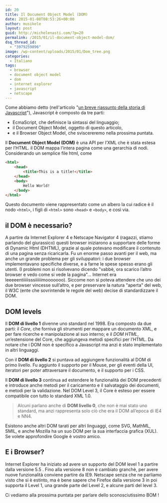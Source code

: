 ```yaml
---
id: 20
title: Il Document Object Model (DOM)
date: 2015-01-08T08:53:26+00:00
author: musikele
layout: post
guid: http://michelenasti.com/?p=20
permalink: /2015/01/il-document-object-model-dom/
dsq_thread_id:
  - "3979259896"
image: /wp-content/uploads/2015/01/Dom_tree.png
categories:
  - Italiano
tags:
  - browser
  - document object model
  - dom
  - internet explorer
  - javascript
  - netscape
---
```

Come abbiamo detto (nell'articolo "[un breve riassunto della storia di Javascript](http://michelenasti.com/2015/01/un-breve-riassunto-sulla-storia-di-javascript/)"), Javascript è composto da tre parti:

- EcmaScript, che definisce la sintassi del linguaggio;
- il Document Object Model, oggetto di questo articolo,
- e il Browser Object Model, che sviscereremo nella prossima puntata.

Il **Document Object Model (DOM)** è una API per l’XML che è stata estesa per l’HTML. il DOM mappa l’intera pagina come una gerarchia di nodi. Considerando un semplice file html, come

```html
<html>
	<head>
		<title>This is a title!</title>
	</head>
	<body>
		Hello World!
	</body>
</html>
```

Questo documento viene rappresentato come un albero la cui radice è il nodo `<html>`, i figli di `<html>` sono `<head>` e `<body>`, e così via.

## il DOM è necessario?
 
A partire da Internet Explorer 4 e Netscape Navigator 4 (ragazzi, stiamo parlando del giurassico) questi browser iniziarono a supportare delle forme di Dynamic Html (DHTML), grazie al quale potevano modificare il contenuto di una pagina senza ricaricarla. Fu un enorme passo avanti per il web, ma anche un grande problema per gli sviluppatori: i due browser implementavano specifiche diverse, e a farne le spese spesso erano gli utenti. (I problemi non si risolvevano dicendo "vabbè, ora scarico l’altro browser e vedo come si vede la pagina"... Internet era leeeeentiiiiisssiiiiiimooooooo). Siccome non si poteva attendere che uno dei due browser vincesse sull’altro, e per preservare la natura "aperta" del web, il W3C (ente che sovrintende le regole del web) decise di standardizzare il DOM.

## DOM levels

Il **DOM di livello 1** divenne uno standard nel 1998. Era composto da due parti: il _Core_, che forniva gli strumenti per mappare un documento XML, e per fare ricerche e manipolazione al suo interno; e il _DOM HTML_, un’estensione del Core, che aggiungeva metodi specifici per l’HTML. Da notare che i DOM non è specifico a Javascript ma anzi è stato implementato in altri linguaggi.

Con il **DOM di livello 2** si puntava ad aggiungere funzionalità al DOM di primo livello. Fu aggiunto il supporto per il Mouse, per gli eventi della UI, iteratori per poter attraversare il documento, e il supporto per i CSS.

Il **DOM di livello 3** continua ad estendere le funzionalità dei DOM precedenti e introduce anche metodi per il caricamento e il salvataggio dei documenti, e metodi per la validazione. Nel DOM Level 3, il Core è esteso per essere compatibile con tutto lo standard XML 1.0.

> Alcuni parlano anche di **DOM livello 0**, che non è mai stato uno standard, ma anzi rappresenta solo ciò che era il DOM all’epoca di IE4 e NN4.

Esistono anche altri DOM tarati per altri linguaggi, come SVG, MathML, SMIL, e anche Mozilla ha un suo DOM per la sua interfaccia grafica (XUL). Se volete approfondire Google è vostro amico.

## E i Browser?

Internet Explorer ha iniziato ad avere un supporto del DOM level 1 a partire dalla versione 5.5 . Fino alla versione 8 non è cambiato granchè, per avere nuove funzionalità conviene partire da IE9. Netscape senza che ne parliamo visto che si è estinto, ma è bene sapere che Firefox dalla versione 3 in poi supporta il Level 1, una grande parte del Level 2, e alcune parti del level 3.

Ci vediamo alla prossima puntata per parlare dello sconosciutissimo BOM !